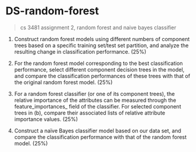 # DS-random-forest
> cs 3481 assignment 2, random forest and naive bayes classifier

1. Construct random forest models using different numbers of component trees based on 
a specific training set/test set partition, and analyze the resulting change in 
classification performance.  (25%) 

 

2. For the random forest model corresponding to the best classification performance, 
select different component decision trees in the model, and compare the classification 
performances of these trees with that of the original random forest model. (25%) 

3. For a random forest classifier (or one of its component trees), the relative importance 
of the attributes can be measured through the feature_importances_ field of the 
classifier. For selected component trees in (b), compare their associated lists of 
relative attribute importance values.  (25%)

4. Construct a naïve Bayes classifier model based on our data set, and compare the 
classification performance with that of the random forest model.  (25%) 
